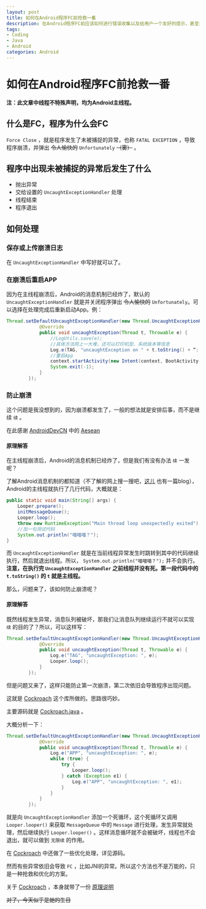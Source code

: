 ```yaml
---
layout: post
title: 如何在Android程序FC前抢救一番
description: 在Android程序FC前应该如何进行错误收集以及给用户一个友好的提示，甚至忽略这个错误
tags:
- Coding
- Java
- Android
categories: Android
---
```


# 如何在Android程序FC前抢救一番

**注：此文章中线程不特殊声明，均为Android主线程。**

## 什么是FC，程序为什么会FC

`Force Close` ，就是程序发生了未被捕捉的异常，也称 `FATAL EXCEPTION` ，导致程序崩溃，并弹出 ~~令人愉快的~~ `Unfortunately` ~~（雾）~~ 。

## 程序中出现未被捕捉的异常后发生了什么

- 抛出异常
- 交给设置的 `UncaughtExceptionHandler` 处理
- 线程结束
- 程序退出

## 如何处理

### 保存或上传崩溃日志

在 `UncaughtExceptionHandler` 中写好就可以了。

### 在崩溃后重启APP

因为在主线程崩溃后，Android的消息机制已经炸了，默认的 `UncaughtExceptionHandler` 就是并关闭程序弹出 ~~令人愉快的~~ `Unfortunately`。可以选择在处理完成后重新启动App。例：

```Java
Thread.setDefaultUncaughtExceptionHandler(new Thread.UncaughtExceptionHandler() {
            @Override
            public void uncaughtException(Thread t, Throwable e) {
                //LogUtils.save(e);
                //具体方法网上一大堆，还可以打印机型、系统版本等信息
                Log.e(TAG, "uncaughtException on " + t.toString() + “: ”, e);
                //重启App
                context.startActivity(new Intent(context, BootActivity.class).addFlags(Intent.FLAG_ACTIVITY_NEW_TASK | Intent.FLAG_ACTIVITY_CLEAR_TASK));
                System.exit(-1);
            }
        });
```

### 防止崩溃

这个问题是我没想到的，因为崩溃都发生了，一般的想法就是安排后事，而不是继续 `续` 。

在此感谢 [AndroidDevCN](https://t.me/AndroidDevCn) 中的 [Aesean](https://t.me/Aesean)


#### 原理解答

在主线程崩溃后，Android的消息机制已经炸了，但是我们有没有办法 `续` 一发呢？

了解Android消息机制的都知道（不了解的网上搜一搜吧，[这儿](https://android-notes.github.io/2016/12/03/5%E5%88%86%E9%92%9F%E5%AE%8C%E5%85%A8%E7%90%86%E8%A7%A3android-handler/) 也有一篇blog），Android的主线程就执行了几行代码，大概就是：

```Java
public static void main(String[] args) {
    Looper.prepare();
    initMessageQueue();
    Looper.loop();
    throw new RuntimeException("Main thread loop unexpectedly exited");
    //加一句测试代码
    System.out.println("喵喵喵？");
}
```

而 `UncaughtExceptionHandler` 就是在当前线程异常发生时跳转到其中的代码继续执行，然后就退出线程。所以， `System.out.println("喵喵喵？");` 并不会执行。 **注意，在执行完 `UncaughtExceptionHandler` 之前线程并没有死。第一段代码中的 `t.toString()` 的 `t` 就是主线程。** 

那么，问题来了，该如何防止崩溃呢？

#### 原理解答

既然线程发生异常，消息队列被破坏，那我们让消息队列继续运行不就可以实现 `续` 的目的了？所以，可以这样写：

```Java
Thread.setDefaultUncaughtExceptionHandler(new Thread.UncaughtExceptionHandler() {
            @Override
            public void uncaughtException(Thread t, Throwable e) {
                Log.e("TAG", "uncaughtException: ", e);
                Looper.loop();
            }
        });
```

但是问题又来了，这样只能防止第一次崩溃，第二次依旧会导致程序出现问题。

这就是 [Cockroach](https://github.com/android-notes/Cockroach) 这个库所做的。思路很巧妙。

主要源码就是 [Cockroach.java](https://github.com/android-notes/Cockroach/blob/master/app/src/main/java/com/wanjian/cockroach/Cockroach.java) 。

大概分析一下：

```Java
Thread.setDefaultUncaughtExceptionHandler(new Thread.UncaughtExceptionHandler() {
            @Override
            public void uncaughtException(Thread t, Throwable e) {
                Log.e("APP", "uncaughtException: ", e);
                while (true) {
                    try {
                        Looper.loop();
                    } catch (Exception e1) {
                        Log.e("APP", "uncaughtException: ", e1);
                    }
                }
            }
        });
```

就是向 `UncaughtExceptionHandler` 添加一个死循环，这个死循环又调用 `Looper.looper()` 来获取 `MessageQueue` 中的 `Message` 进行处理，发生异常就处理，然后继续执行 `Looper.looper()` 。这样消息循环就不会被破坏，线程也不会退出，就可以做到 `无限续` 的作用。

在 [Cockroach](https://github.com/android-notes/Cockroach) 中还做了一些优化处理，详见源码。

然而有些异常依旧会导致 `FC` ，比如JNI的异常。所以这个方法也不是万能的，只是一种抢救和优化的方案。

关于 [Cockroach](https://github.com/android-notes/Cockroach) ，本身就带了一份 [原理说明](https://github.com/android-notes/Cockroach/blob/master/%E5%8E%9F%E7%90%86%E5%88%86%E6%9E%90.md)

~~对了，今天似乎是虵的生日~~
